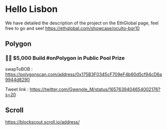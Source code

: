 # Hello Lisbon

We have detailed the description of the project on the EthGlobal page, feel free to go and see!
https://ethglobal.com/showcase/oculto-bqr10


## Polygon

### 🏊‍♂️ $5,000 Build #onPolygon in Public Pool Prize

swapToBOB : https://polygonscan.com/address/0x175B3F0345cF709eF4b60d5cf94cD6a9944d8290

Tweet link : https://twitter.com/Gwenole_M/status/1657639404654002176?s=20


## Scroll

https://blockscout.scroll.io/address/